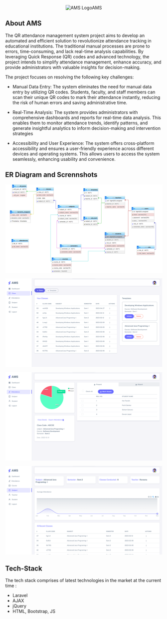 <p align="center"><img src="public/favicon.ico" width="400" alt="AMS Logo">AMS</p>

## About AMS

The QR attendance management system project aims to develop an automated and efficient solution to revolutionize attendance tracking in educational institutions. The traditional manual processes are prone to errors, time-consuming, and lack real-time analysis capabilities. By leveraging Quick Response (QR) codes and advanced technology, the project intends to simplify attendance management, enhance accuracy, and provide administrators with valuable insights for decision-making.

The project focuses on resolving the following key challenges:
- Manual Data Entry: The system eliminates the need for manual data entry by utilizing QR codes. Students, faculty, and staff members can scan their unique QR codes to mark their attendance instantly, reducing the risk of human errors and saving administrative time.

- Real-Time Analysis: The system provides administrators with comprehensive dashboards and reports for real-time data analysis. This enables them to monitor attendance trends, identify patterns, and generate insightful analytics to inform decision-making and intervention strategies

- Accessibility and User Experience: The system offers cross-platform accessibility and ensures a user-friendly experience across different devices and operating systems. This allows users to access the system seamlessly, enhancing usability and convenience.

## ER Diagram and Scrennshots 

![ER Diagram](public/assets/ER_diagram.png "ER Diagram")

![Teacher Class](public/assets/teacher_class.png "Teacher Class")

![Class Attendance](public/assets/teacher_class_attendance.png "Class Attendance Page")

![Subject Attendance](public/assets/subject_attendance.png "Subject Attendance Page")

## Tech-Stack

The tech stack comprises of latest technologies in the market at the current time : 

- Laravel
- AJAX 
- jQuery 
- HTML, Bootstrap, JS 

